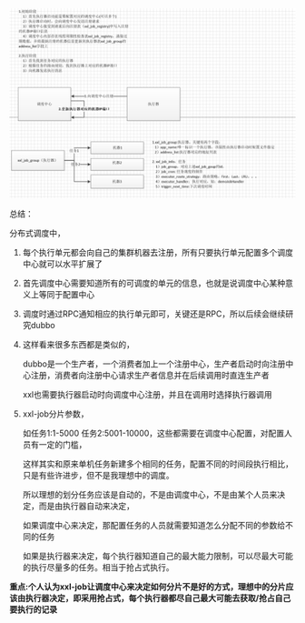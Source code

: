 ![xxl-job总结](../../Resource/task4.png)


总结：

分布式调度中，
1. 每个执行单元都会向自己的集群机器去注册，所有只要执行单元配置多个调度中心就可以水平扩展了
2. 首先调度中心需要知道所有的可调度的单元的信息，也就是说调度中心某种意义上等同于配置中心
3. 调度时通过RPC通知相应的执行单元即可，关键还是RPC，所以后续会继续研究dubbo
4. 这样看来很多东西都是类似的，

    dubbo是一个生产者，一个消费者加上一个注册中心，生产者启动时向注册中心注册，消费者向注册中心请求生产者信息并在后续调用时直连生产者

    xxl也需要执行器启动时向调度中心注册，并且在调用时选择执行器调用

5. xxl-job分片参数，

    如任务1:1-5000 任务2:5001-10000，这些都需要在调度中心配置，对配置人员有一定的门槛，
    
    这样其实和原来单机任务新建多个相同的任务，配置不同的时间段执行相比，只是有些许进步，但不是我理想中的调度。

    所以理想的划分任务应该是自动的，不是由调度中心，不是由某个人员来决定，而是由执行器自动来决定，
    
    如果调度中心来决定，那配置任务的人员就需要知道怎么分配不同的参数给不同的任务

    如果是执行器来决定，每个执行器知道自己的最大能力限制，可以尽最大可能的执行尽量多的任务。相当于抢占式执行。

**重点:个人认为xxl-job让调度中心来决定如何分片不是好的方式，理想中的分片应该由执行器决定，即采用抢占式，每个执行器都尽自己最大可能去获取/抢占自己要执行的记录**